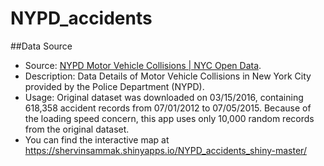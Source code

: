 # NYPD_accidents


##Data Source
* Source: [NYPD Motor Vehicle Collisions | NYC Open Data](https://data.cityofnewyork.us/Public-Safety/NYPD-Motor-Vehicle-Collisions/h9gi-nx95).
* Description: Data Details of Motor Vehicle Collisions in New York City provided by the Police Department (NYPD).
* Usage: Original dataset was downloaded on 03/15/2016, containing 618,358 accident records from 07/01/2012 to 07/05/2015. Because of the loading speed concern, this app uses only 10,000 random records from the original dataset.
* You can find the interactive map at https://shervinsammak.shinyapps.io/NYPD_accidents_shiny-master/

